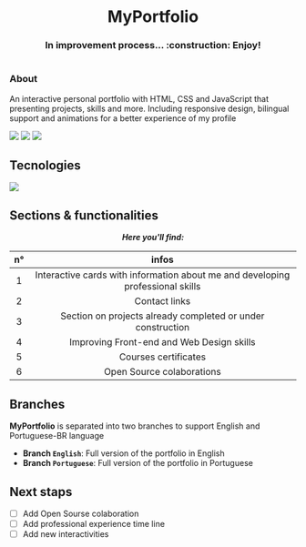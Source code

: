 <div align="center">

<img src="">
  
  #  MyPortfolio

  <h3>In improvement process... :construction: Enjoy!</h3>

  #

</div>

  <h3>About</h3>
  <p>An interactive personal portfolio with HTML, CSS and JavaScript that presenting projects, skills and more. Including responsive design, bilingual support and animations for a better experience of my profile</p>

  <a href = "mailto:alicelspires@gmail.com"><img src="https://skillicons.dev/icons?i=gmail&theme=dark"></a>
  <a href="https://www.linkedin.com/in/alice-silva-7596b92a3/" target="_blank"><img src="https://skillicons.dev/icons?i=linkedin&theme=dark" target="_blank"></a>
  <a href="https://github.com/Alicelspires" target="_blank"><img src="https://skillicons.dev/icons?i=github&theme=dark" target="_blank"></a>


<h2>Tecnologies</h2>

<img src="https://skillicons.dev/icons?i=html,css,js,figma,vscode&perline=5">

## Sections & functionalities

<div align="center">
  
 ***Here you'll find:***

  n° | infos
  :---:| :-----:
  1  | Interactive cards with information about me and developing professional skills
  2  | Contact links
  3  | Section on projects already completed or under construction
  4  | Improving Front-end and Web Design skills
  5  | Courses certificates
  6  | Open Source colaborations
  
</div>

## Branches

**MyPortfolio** is separated into two branches to support English and Portuguese-BR language
-  **Branch `English`**: Full version of the portfolio in English
-  **Branch `Portuguese`**: Full version of the portfolio in Portuguese

## Next staps

- [ ] Add Open Sourse colaboration
- [ ] Add professional experience time line
- [ ] Add new interactivities
